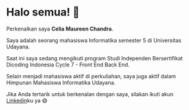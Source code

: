 # Halo semua! 👋

Perkenalkan saya **Celia Maureen Chandra**.<br>

Saya adalah seorang mahasiswa Informatika semester 5 di Universitas Udayana.<br>

Saat ini saya sedang mengikuti program Studi Independen Bersertifikat Dicoding Indonesia Cycle 7 - Front End Back End.<br>

Selain menjadi mahasiswa aktif di perkuliahan, saya juga aktif dalam Himpunan Mahasiswa Informatika Udayana.<br>

Jika Anda tertarik untuk berkenalan dengan saya, silakan ikuti akun [Linkedin](https://www.linkedin.com/in/celia-maureen/)ku ya 😄
